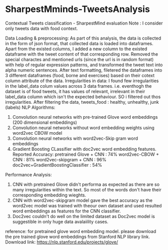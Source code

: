 # SharpestMminds-TweetsAnalysis
Contextual Tweets classification - SharpestMind evaluation
Note : I consider only tweets data with food context.

Data Loading & preprocessing:
As part of this analysis, the data is collected in the form of json format, that collected data is loaded into dataframes. Apart from the existed columns, I added a new column to the existed dataframe with the tweet content of that corresponding row. Removed the special charactes and mentioned urls (since the url is in random format) with help of regular expression patterns, and transformed the tweet text into alpha numeric sentences. After text formatting, filetered the dataframes into 3 different dataframes (food, borne and exercises) based on their cotext column attribute of the data.
Irregularities in data: I found few irregularities in the label_data colum values across 3 data frames. i.e. eventhogh the dataset is of food tweets, it has values of relevant, irrelevant in their label_data column which isn't the expected behaviour. SO i filtered out thos irregularities. After filtering the data,
            tweets_food : healthy, unhealthy, junk (labels)
 NLP Algorithms:
  1. Convolution neural networks with pre-trained Glove word embeddings (200 dimensional embeddings)
  2. Convolution neural networks without word embedding weights using word2vec CBOW model
  3. Convolution neural networks with word2vec-Skip gram word embeddings
  4. Gradient Boosting CLassifier with doc2vec word embedding features.
 Reported Accuracy:
  pretrained Glove + CNN : 74%
  word2vec-CBOW + CNN : 81%
  word2vec-skipgram + CNN : 96%
  doc2vec+GradientBoostingClassifier : 54%
 
 Performance Analysis:
  1. CNN with pretrained Glove didn't performa as expected as there are so many irregularities within the text. So most of the words don't have their corresponding embedding wieghts.
  2. CNN with word2vec-skipgram model gave the best accuracy as the word2vec model was trained with theour own dataset and used resulted word embeddings as features for the CNN classifier.
  3. Doc2vec couldn't do well on the limited dataset as Doc2vec model is suggestible in only huge data avalaiility cases.
 
 reference: for pretrained glove word embedding model. please download the pre trained glove word embeddings from Stanford NLP library link.
 Download link: https://nlp.stanford.edu/projects/glove/
